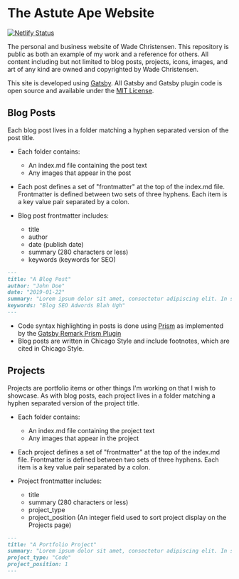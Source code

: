 # The Astute Ape Website

[![Netlify Status](https://api.netlify.com/api/v1/badges/1f8a0e19-15be-49d0-af72-4418dc742727/deploy-status)](https://app.netlify.com/sites/astuteape/deploys)

The personal and business website of Wade Christensen. This repository is public as both an example of my work and a reference for others. All content including but not limited to blog posts, projects, icons, images, and art of any kind are owned and copyrighted by Wade Christensen.

This site is developed using [Gatsby](https://www.gatsbyjs.org/). All Gatsby and Gatsby plugin code is open source and available under the [MIT License](https://opensource.org/licenses/MIT).

## Blog Posts

Each blog post lives in a folder matching a hyphen separated version of the post title.

- Each folder contains:

  - An index.md file containing the post text
  - Any images that appear in the post

- Each post defines a set of "frontmatter" at the top of the index.md file. Frontmatter is defined between two sets of three hyphens. Each item is a key value pair separated by a colon.

- Blog post frontmatter includes:
  - title
  - author
  - date (publish date)
  - summary (280 characters or less)
  - keywords (keywords for SEO)

```markdown
---
title: "A Blog Post"
author: "John Doe"
date: "2019-01-22"
summary: "Lorem ipsum dolor sit amet, consectetur adipiscing elit. In sodales magna in nisi tempus sollicitudin ac vitae felis. Donec at convallis ex, eget hendrerit tellus."
keywords: "Blog SEO Adwords Blah Ugh"
---
```

- Code syntax highlighting in posts is done using [Prism](https://prismjs.com/) as implemented by the [Gatsby Remark Prism Plugin](https://www.gatsbyjs.org/packages/gatsby-remark-prismjs/)
- Blog posts are written in Chicago Style and include footnotes, which are cited in Chicago Style.

## Projects

Projects are portfolio items or other things I'm working on that I wish to showcase. As with blog posts, each project lives in a folder matching a hyphen separated version of the project title.

- Each folder contains:

  - An index.md file containing the project text
  - Any images that appear in the project

- Each project defines a set of "frontmatter" at the top of the index.md file. Frontmatter is defined between two sets of three hyphens. Each item is a key value pair separated by a colon.

- Project frontmatter includes:
  - title
  - summary (280 characters or less)
  - project_type
  - project_position (An integer field used to sort project display on the Projects page)

```markdown
---
title: "A Portfolio Project"
summary: "Lorem ipsum dolor sit amet, consectetur adipiscing elit. In sodales magna in nisi tempus sollicitudin ac vitae felis. Donec at convallis ex, eget hendrerit tellus."
project_type: "Code"
project_position: 1
---
```
